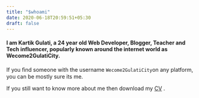 ```yaml
---
title: "$whoami"
date: 2020-06-18T20:59:51+05:30
draft: false
---
```


#### I am Kartik Gulati, a 24 year old Web Developer, Blogger, Teacher and Tech influencer, popularly known around the internet world as Wecome2GulatiCity.

 If you ﬁnd some­one with the user­name ```Wecome2GulatiCity```on any platform, you can be mostly sure its me.

 If you still want to know more about me then download my [CV](https://drive.google.com/drive/folders/1enQ9PNANjNckyNBBs-R7r5EoU_-cBGaI?usp=sharing) .


